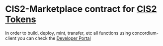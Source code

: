 # CIS2-Marketplace contract for [CIS2 Tokens](https://proposals.concordium.software/CIS/cis-2.html)

In order to build, deploy, mint, transfer, etc all functions using concordium-client you can check the [Developer Portal](https://developer.concordium.software/en/mainnet/smart-contracts/tutorials/nft-marketplace/index.html)

